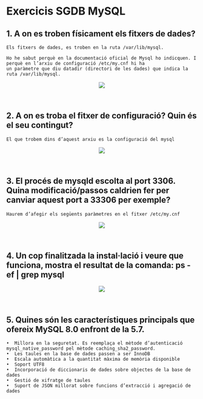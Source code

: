 # Exercicis SGDB MySQL

## 1.	A on es troben físicament els fitxers de dades?
```
Els fitxers de dades, es troben en la ruta /var/lib/mysql.

Ho he sabut perquè en la documentació oficial de Mysql ho indicquen. I perquè en l’arxiu de configuració /etc/my.cnf hi ha 
un paràmetre que diu datadir (directori de les dades) que indica la ruta /var/lib/mysql.
```
<p align="center">
 <img src="https://user-images.githubusercontent.com/61474788/154858738-32d6caf6-bd8d-4b58-bdef-105564cc8345.png">
</p>

<br />

## 2.	A on es troba el fitxer de configuració? Quin és el seu contingut?
```
El que trobem dins d’aquest arxiu es la configuració del mysql
```
<p align="center">
 <img src="https://user-images.githubusercontent.com/61474788/154858931-bb06fec7-5b69-47a0-ba1f-b777f47dc75e.png">
</p>

<br />

## 3.	El procés de mysqld escolta al port 3306. Quina modificació/passos caldrien fer per canviar  aquest port a 33306 per exemple?
```
Haurem d’afegir els següents paràmetres en el fitxer /etc/my.cnf
```
<p align="center">
 <img src="https://user-images.githubusercontent.com/61474788/154858983-4fec73b5-cae2-47a8-85b3-44a0b81fc51a.png">
</p>

<br />

## 4.	Un cop finalitzada la instal·lació i veure que funciona, mostra el resultat de la comanda: ps -ef | grep mysql
<p align="center">
 <img src="https://user-images.githubusercontent.com/61474788/154859004-0437e2af-7127-45c6-a9f4-90ad85c28574.png">
</p>

<br />

## 5.	Quines són les característiques principals que ofereix MySQL 8.0 enfront de la 5.7.
```
•  Millora en la seguretat. Es reemplaça el mètode d’autenticació mysql_native_password pel mètode caching_sha2_password.
•  Les taules en la base de dades passen a ser InnoDB
•  Escala automàtica a la quantitat màxima de memòria disponible
•  Soport UTF8
•  Incorporació de diccionaris de dades sobre objectes de la base de dades
•  Gestió de xifratge de taules
•  Suport de JSON millorat sobre funcions d’extracció i agregació de dades
```

<br />
